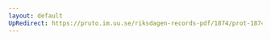 ```yaml
---
layout: default
UpRedirect: https://pruto.im.uu.se/riksdagen-records-pdf/1874/prot-1874--fk--404/prot-1874--fk--404_002.pdf
---
```

